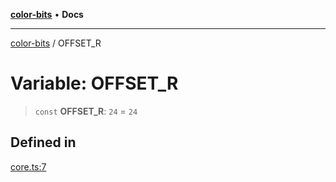 [**color-bits**](../README.md) • **Docs**

***

[color-bits](../README.md) / OFFSET\_R

# Variable: OFFSET\_R

> `const` **OFFSET\_R**: `24` = `24`

## Defined in

[core.ts:7](https://github.com/romgrk/color-bits/blob/b365b323832db5ef849692fab31824cf62056780/src/core.ts#L7)
